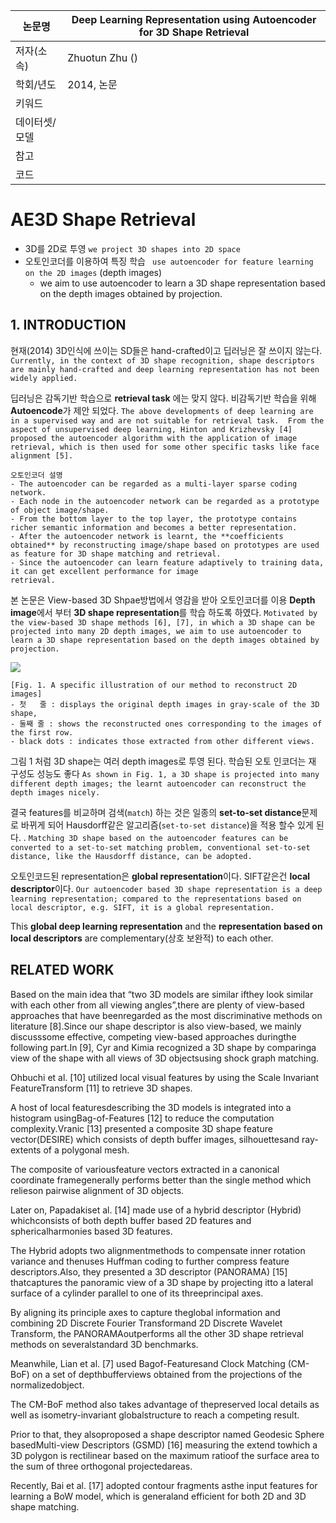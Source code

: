 | 논문명 | Deep Learning Representation using Autoencoder for 3D Shape Retrieval |
| --- | --- |
| 저자(소속) | Zhuotun Zhu () |
| 학회/년도 | 2014, 논문 |
| 키워드 | |
| 데이터셋/모델 | |
| 참고 | |
| 코드 | |

# AE3D Shape Retrieval

- 3D를 2D로 투영 `we project 3D shapes into 2D space` 
- 오토인코더를 이용하여 특징 학습 ` use autoencoder for feature learning on the 2D images` (depth images)
	-  we aim to use autoencoder to learn a 3D shape representation based on the depth images obtained by projection.

## 1. INTRODUCTION

현재(2014) 3D인식에 쓰이는 SD들은 hand-crafted이고 딥러닝은 잘 쓰이지 않는다. `Currently, in the context of 3D shape recognition, shape descriptors are mainly hand-crafted and deep learning representation has not been widely applied.`

딥러닝은 감독기반 학습으로 **retrieval task** 에는 맞지 않다. 비감독기반 학습을 위해 **Autoencode**가 제안 되었다. `The above developments of deep learning are in a supervised way and are not suitable for retrieval task.  From the aspect of unsupervised deep learning, Hinton and Krizhevsky [4] proposed the autoencoder algorithm with the application of image retrieval, which is then used for some other specific tasks like face alignment [5].`

```
오토인코더 설명 
- The autoencoder can be regarded as a multi-layer sparse coding network. 
- Each node in the autoencoder network can be regarded as a prototype of object image/shape. 
- From the bottom layer to the top layer, the prototype contains richer semantic information and becomes a better representation. 
- After the autoencoder network is learnt, the **coefficients obtained** by reconstructing image/shape based on prototypes are used as feature for 3D shape matching and retrieval. 
- Since the autoencoder can learn feature adaptively to training data, it can get excellent performance for image
retrieval.
```

본 논문은 View-based 3D Shpae방법에서 영감을 받아 오토인코더를 이용 **Depth image**에서 부터 **3D shape representation**를 학습 하도록 하였다. `Motivated by the view-based 3D shape methods [6], [7], in which a 3D shape can be projected into many 2D depth images, we aim to use autoencoder to learn a 3D shape representation based on the depth images obtained by projection.`


![](https://i.imgur.com/lfzJYCk.png)
```
[Fig. 1. A specific illustration of our method to reconstruct 2D images]
- 첫   줄 : displays the original depth images in gray-scale of the 3D shape, 
- 둘째 줄 : shows the reconstructed ones corresponding to the images of the first row. 
- black dots : indicates those extracted from other different views.
```

그림 1 처럼 3D shape는 여러 depth images로 투영 된다. 학습된 오토 인코더는 재 구성도 성능도 좋다 `As shown in Fig. 1, a 3D shape is projected into many different depth images; the learnt autoencoder can reconstruct the depth images nicely. `

결국 features를 비교하며 검색(`match`) 하는 것은 일종의 **set-to-set distance**문제로 바뀌게 되어 Hausdorff같은 알고리즘(`set-to-set distance`)을 적용 할수 있게 된다. . `Matching 3D shape based on the autoencoder features can be converted to a set-to-set matching problem, conventional set-to-set distance, like the Hausdorff distance, can be adopted.` 

오토인코드된 representation은 **global representation**이다. SIFT같은건 **local descriptor**이다. `Our autoencoder based 3D shape representation is a deep learning representation; compared to the representations based on local descriptor, e.g. SIFT, it is a global representation. `

This **global deep learning representation** and the **representation based on local descriptors** are complementary(상호 보완적) to each other.

## RELATED WORK

Based on the main idea that “two 3D models are similar ifthey look similar with each other from all viewing angles”,there are plenty of view-based approaches that have beenregarded as the most discriminative methods on literature [8].Since our shape descriptor is also view-based, we mainly discusssome effective, competing view-based approaches duringthe following part.In [9], Cyr and Kimia recognized a 3D shape by comparinga view of the shape with all views of 3D objectsusing shock graph matching. 

Ohbuchi et al. [10] utilized local visual features by using the Scale Invariant FeatureTransform [11] to retrieve 3D shapes. 

A host of local featuresdescribing the 3D models is integrated into a histogram usingBag-of-Features [12] to reduce the computation complexity.Vranic [13] presented a composite 3D shape feature vector(DESIRE) which consists of depth buffer images, silhouettesand ray-extents of a polygonal mesh. 

The composite of variousfeature vectors extracted in a canonical coordinate framegenerally performs better than the single method which relieson pairwise alignment of 3D objects. 

Later on, Papadakiset al. [14] made use of a hybrid descriptor (Hybrid) whichconsists of both depth buffer based 2D features and sphericalharmonies based 3D features. 

The Hybrid adopts two alignmentmethods to compensate inner rotation variance and thenuses Huffman coding to further compress feature descriptors.Also, they presented a 3D descriptor (PANORAMA) [15] thatcaptures the panoramic view of a 3D shape by projecting itto a lateral surface of a cylinder parallel to one of its threeprincipal axes. 

By aligning its principle axes to capture theglobal information and combining 2D Discrete Fourier Transformand 2D Discrete Wavelet Transform, the PANORAMAoutperforms all the other 3D shape retrieval methods on severalstandard 3D benchmarks. 

Meanwhile, Lian et al. [7] used Bagof-Featuresand Clock Matching (CM-BoF) on a set of depthbufferviews obtained from the projections of the normalizedobject. 

The CM-BoF method also takes advantage of thepreserved local details as well as isometry-invariant globalstructure to reach a competing result. 

Prior to that, they alsoproposed a shape descriptor named Geodesic Sphere basedMulti-view Descriptors (GSMD) [16] measuring the extend towhich a 3D polygon is rectilinear based on the maximum ratioof the surface area to the sum of three orthogonal projectedareas. 

Recently, Bai et al. [17] adopted contour fragments asthe input features for learning a BoW model, which is generaland efficient for both 2D and 3D shape matching.
<!--stackedit_data:
eyJoaXN0b3J5IjpbLTEyMjU0ODk3MTRdfQ==
-->